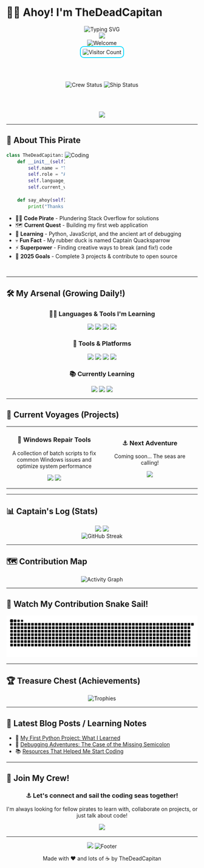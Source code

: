 # 🏴‍☠️ Ahoy! I'm TheDeadCapitan

<!-- Animated Wave -->
<div align="center">
  <img src="https://readme-typing-svg.herokuapp.com?font=Fira+Code&size=32&duration=2800&pause=2000&color=00D9FF&center=true&vCenter=true&width=600&lines=Welcome+aboard+my+GitHub!+⚓;Former+Noob+→+Learning+Developer+🚀;Every+bug+is+a+treasure+map!+🗺️;Let's+sail+the+code+seas+together!+⛵" alt="Typing SVG" />
</div>

<!-- Animated Banner -->
<div align="center">
  <img src="https://capsule-render.vercel.app/api?type=waving&color=gradient&customColorList=0,2,2,5,30&height=200&section=header&text=TheDeadCapitan&fontSize=80&fontColor=fff&animation=twinkling&fontAlignY=35&desc=Sailing%20through%20the%20sea%20of%20code%20⛵&descAlignY=55" />
</div>

<!-- Visitor Counter & Welcome Message -->
<div align="center">
  <img src="https://readme-typing-svg.herokuapp.com?font=Fira+Code&size=18&duration=2000&pause=1000&color=FFD700&center=true&vCenter=true&width=600&lines=🏴‍☠️+Welcome+aboard,+matey!+🏴‍☠️;You+are+visitor+number:;⬇️+Check+below+⬇️" alt="Welcome" />
  
  <br>
  
  <!-- Animated visitor counter with pirate theme -->
  <img src="https://profile-counter.glitch.me/TheDeadCapitan/count.svg" alt="Visitor Count" style="border: 2px solid #00D9FF; border-radius: 10px; padding: 5px;" />
  
  <br><br>
  
  <!-- Crew status message -->
  <img src="https://img.shields.io/badge/🚢_Crew_Status-Open_for_New_Pirates-00D9FF?style=for-the-badge&labelColor=1a1b27" alt="Crew Status" />
  <img src="https://img.shields.io/badge/⚓_Ship_Status-Ready_to_Sail-FFD700?style=for-the-badge&labelColor=1a1b27" alt="Ship Status" />
  
  <br><br>
  
  <!-- Animated divider -->
  <img src="https://user-images.githubusercontent.com/73097560/115834477-dbab4500-a447-11eb-908a-139a6edaec5c.gif">
</div>

---

## 🌊 About This Pirate

<img align="right" alt="Coding" width="350" src="https://media.giphy.com/media/qgQUggAC3Pfv687qPC/giphy.gif">

```python
class TheDeadCapitan:
    def __init__(self):
        self.name = "TheDeadCapitan"
        self.role = "Aspiring Developer"
        self.language_spoken = ["en_US", "Pirate_Speak"]
        self.current_voyage = "Learning Python & Web Dev"
    
    def say_ahoy(self):
        print("Thanks for dropping anchor at my profile! ⚓")
```

- 🏴‍☠️ **Code Pirate** - Plundering Stack Overflow for solutions
- 🗺️ **Current Quest** - Building my first web application
- 🌱 **Learning** - Python, JavaScript, and the ancient art of debugging
- 💀 **Fun Fact** - My rubber duck is named Captain Quacksparrow
- ⚡ **Superpower** - Finding creative ways to break (and fix!) code
- 🎯 **2025 Goals** - Complete 3 projects & contribute to open source

<br clear="right"/>

---

## 🛠️ My Arsenal (Growing Daily!)

<div align="center">
  
### 🏴‍☠️ Languages & Tools I'm Learning
  
<p>
  <img src="https://img.shields.io/badge/Python-3776AB?style=for-the-badge&logo=python&logoColor=white" />
  <img src="https://img.shields.io/badge/HTML5-E34F26?style=for-the-badge&logo=html5&logoColor=white" />
  <img src="https://img.shields.io/badge/CSS3-1572B6?style=for-the-badge&logo=css3&logoColor=white" />
  <img src="https://img.shields.io/badge/JavaScript-F7DF1E?style=for-the-badge&logo=javascript&logoColor=black" />
</p>

### 🧰 Tools & Platforms
<p>
  <img src="https://img.shields.io/badge/VS%20Code-0078d7.svg?style=for-the-badge&logo=visual-studio-code&logoColor=white" />
  <img src="https://img.shields.io/badge/Git-F05033?style=for-the-badge&logo=git&logoColor=white" />
  <img src="https://img.shields.io/badge/GitHub-121011?style=for-the-badge&logo=github&logoColor=white" />
  <img src="https://img.shields.io/badge/Terminal-4D4D4D?style=for-the-badge&logo=windows-terminal&logoColor=white" />
</p>

### 📚 Currently Learning
<p>
  <img src="https://img.shields.io/badge/Flask-000000?style=for-the-badge&logo=flask&logoColor=white" />
  <img src="https://img.shields.io/badge/MySQL-00000F?style=for-the-badge&logo=mysql&logoColor=white" />
  <img src="https://img.shields.io/badge/Docker-2496ED?style=for-the-badge&logo=docker&logoColor=white" />
</p>

</div>

---

## 🚢 Current Voyages (Projects)

<div align="center">
<table>
  <tr>
    <td align="center" width="50%">
      <h3>🔧 Windows Repair Tools</h3>
      <p>A collection of batch scripts to fix common Windows issues and optimize system performance</p>
      <p>
        <a href="https://github.com/TheDeadCapitan/windows-repair-tools"><img src="https://img.shields.io/badge/View%20Code-000000?style=for-the-badge&logo=github&logoColor=white" /></a>
        <img src="https://img.shields.io/badge/Batch-4EAA25?style=for-the-badge&logo=windows&logoColor=white" />
      </p>
    </td>
    <td align="center" width="50%">
      <h3>⚓ Next Adventure</h3>
      <p>Coming soon... The seas are calling!</p>
      <p>
        <img src="https://img.shields.io/badge/In%20Planning-FFA500?style=for-the-badge" />
      </p>
    </td>
  </tr>
</table>
</div>

---

## 📊 Captain's Log (Stats)

<div align="center">
  <img height="180em" src="https://github-readme-stats.vercel.app/api?username=TheDeadCapitan&show_icons=true&theme=tokyonight&include_all_commits=true&count_private=true&hide_border=true&bg_color=0D1117&title_color=00D9FF&icon_color=00D9FF"/>
  <img height="180em" src="https://github-readme-stats.vercel.app/api/top-langs/?username=TheDeadCapitan&layout=compact&langs_count=8&theme=tokyonight&hide_border=true&bg_color=0D1117&title_color=00D9FF"/>
</div>

<div align="center">
  <img src="https://github-readme-streak-stats.herokuapp.com/?user=TheDeadCapitan&theme=tokyonight&hide_border=true&background=0D1117&ring=00D9FF&fire=00D9FF&currStreakLabel=00D9FF" alt="GitHub Streak" />
</div>

---

## 🗺️ Contribution Map

<div align="center">
  <img src="https://github-readme-activity-graph.vercel.app/graph?username=TheDeadCapitan&theme=tokyo-night&hide_border=true&area=true&bg_color=0D1117&color=00D9FF&line=00D9FF&point=FFFFFF" alt="Activity Graph" />
</div>

---

## 🐍 Watch My Contribution Snake Sail!

<div align="center">
  <picture>
    <source media="(prefers-color-scheme: dark)" srcset="https://raw.githubusercontent.com/TheDeadCapitan/TheDeadCapitan/output/github-contribution-grid-snake-dark.svg">
    <source media="(prefers-color-scheme: light)" srcset="https://raw.githubusercontent.com/TheDeadCapitan/TheDeadCapitan/output/github-contribution-grid-snake.svg">
    <img alt="github contribution grid snake animation" src="https://raw.githubusercontent.com/TheDeadCapitan/TheDeadCapitan/output/github-contribution-grid-snake.svg">
  </picture>
</div>

---

## 🏆 Treasure Chest (Achievements)

<div align="center">
  <img src="https://github-profile-trophy.vercel.app/?username=TheDeadCapitan&theme=tokyonight&no-frame=true&no-bg=false&margin-w=4&row=1&column=6&title=Commits,Repositories,Stars,Followers,PullRequest,Issues" alt="Trophies" />
</div>

---

## 📝 Latest Blog Posts / Learning Notes
<!-- BLOG-POST-LIST:START -->
- 🚀 [My First Python Project: What I Learned](#)
- 🐛 [Debugging Adventures: The Case of the Missing Semicolon](#)
- 📚 [Resources That Helped Me Start Coding](#)
<!-- BLOG-POST-LIST:END -->

---

## 🤝 Join My Crew!

<div align="center">
  <h3>⚓ Let's connect and sail the coding seas together!</h3>
  <p>I'm always looking for fellow pirates to learn with, collaborate on projects, or just talk about code!</p>
  
  <a href="https://github.com/TheDeadCapitan">
    <img src="https://img.shields.io/badge/Follow%20Me-100000?style=for-the-badge&logo=github&logoColor=white" />
  </a>
</div>

---

<div align="center">
  <img src="https://capsule-render.vercel.app/api?type=waving&color=gradient&customColorList=0,2,2,5,30&height=100&section=footer" />
  
  <img src="https://readme-typing-svg.herokuapp.com?font=Fira+Code&pause=1000&color=00D9FF&center=true&vCenter=true&width=600&lines=Thanks+for+visiting,+matey!+⚓;Fair+winds+and+following+seas!+⛵;Remember:+Every+expert+was+once+a+beginner!+🌊" alt="Footer" />
  
  <p>Made with ❤️ and lots of ☕ by TheDeadCapitan</p>
</div>

